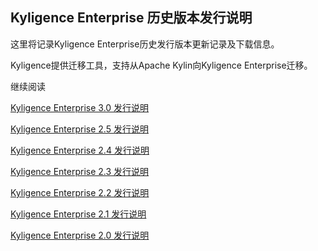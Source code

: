 ## Kyligence Enterprise 历史版本发行说明

这里将记录Kyligence Enterprise历史发行版本更新记录及下载信息。

Kyligence提供迁移工具，支持从Apache Kylin向Kyligence Enterprise迁移。

继续阅读

[Kyligence Enterprise 3.0 发行说明](KAP_3_0_notes.cn.md)

[Kyligence Enterprise 2.5 发行说明](KAP_2_5_notes.cn.md)

[Kyligence Enterprise 2.4 发行说明](KAP_2_4_notes.cn.md)

[Kyligence Enterprise 2.3 发行说明](KAP_2_3_notes.cn.md)

[Kyligence Enterprise 2.2 发行说明](KAP_2_2_notes.cn.md)

[Kyligence Enterprise 2.1 发行说明](KAP_2_1_notes.cn.md)

[Kyligence Enterprise 2.0 发行说明](KAP_2_0_notes.cn.md)
